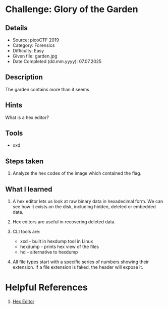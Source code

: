 # Challenge: Glory of the Garden

## Details

- Source: picoCTF 2019
- Category: Forensics
- Difficulty: Easy
- Given file: garden.jpg
- Date Completed (dd.mm.yyyy): 07.07.2025


## Description

The garden contains more than it seems


## Hints

What is a hex editor?


## Tools

- xxd


## Steps taken

1. Analyze the hex codes of the image which contained the flag.


## What I learned

1. A hex editor lets us look at raw binary data in hexadecimal form. We can see how it exists on the disk, including hidden, deleted or embedded data.

2. Hex editors are useful in recovering deleted data.

3. CLI tools are:
    - xxd - built in hexdump tool in Linux
    - hexdump - prints hex view of the files
    - hd - alternative to hexdump

4. All file types start with a specific series of numbers showing their extension. If a file extension is faked, the header will expose it.


# Helpful References

1. [Hex Editor](https://ctf101.org/forensics/what-is-a-hex-editor/)
